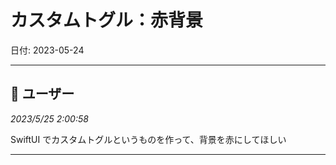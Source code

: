 # カスタムトグル：赤背景

日付: 2023-05-24

---

## 👤 ユーザー
*2023/5/25 2:00:58*

SwiftUI でカスタムトグルというものを作って、背景を赤にしてほしい

---

